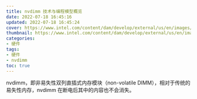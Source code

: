 ```yaml
---
title: nvdimm 技术与编程模型概览
date: 2022-07-18 16:45:16
updated: 2022-07-18 16:45:24
cover: https://www.intel.com/content/dam/develop/external/us/en/images/nvdimm-figure1-815081.png
thumbnail: https://www.intel.com/content/dam/develop/external/us/en/images/nvdimm-figure1-815081.png
categories:
- 硬件
tags:
- 硬件
- nvdimm
toc: true
---
```


nvdimm，即非易失性双列直插式内存模块（non-volatile DIMM），相对于传统的易失性内存，nvdimm 在断电后其中的内容也不会消失。

<!-- more -->
